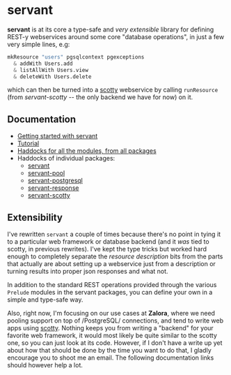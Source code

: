 servant
=======

**servant** is at its core a type-safe and *very extensible* library for defining REST-y webservices around some core "database operations", in just a few very simple lines, e.g:

``` haskell
mkResource "users" pgsqlcontext pgexceptions
  & addWith Users.add
  & listAllWith Users.view
  & deleteWith Users.delete
```

which can then be turned into a [scotty](http://hackage.haskell.org/package/scotty) webservice by calling `runResource` (from *servant-scotty* -- the only backend we have for now) on it.

## Documentation

- [Getting started with servant](https://github.com/zalora/servant/blob/master/getting-started.md)
- [Tutorial](https://github.com/zalora/servant/blob/master/tutorial.md)
- [Haddocks for all the modules, from all packages](http://alpmestan.com/servant/)
- Haddocks of individual packages:
    - [servant](http://alpmestan.com/servant/servant/)
    - [servant-pool](http://alpmestan.com/servant/servant-pool/)
    - [servant-postgresql](http://alpmestan.com/servant/servant-postgresql/)
    - [servant-response](http://alpmestan.com/servant/servant-response/)
    - [servant-scotty](http://alpmestan.com/servant/servant-scotty/)

## Extensibility

I've rewritten `servant` a couple of times because there's no point
in tying it to a particular web framework or database backend (and it *was* tied to scotty, in previous rewrites). I've
kept the type tricks but worked hard enough to completely separate
the *resource description* bits from the parts that actually are about
setting up a webservice just from a description or turning results into proper json responses and what not. 

In addition to the standard REST operations provided through the various `Prelude` modules in the servant packages, you can define your own in a simple
and type-safe way.

Also, right now, I'm focusing on our use cases at **Zalora**, where we need
pooling support on top of /PostgreSQL/ connections, and tend to write web apps using [scotty](http://hackage.haskell.org/package/scotty). Nothing keeps you from writing a "backend" for your favorite web framework, it would most likely be quite similar to the scotty one, so you can just look at its code. However, if I don't have a write up yet about how that should be done by the time you want to do that, I gladly encourage you to shoot me an email. The following documentation links should however help a lot.
